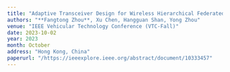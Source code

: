 ```yaml
---
title: "Adaptive Transceiver Design for Wireless Hierarchical Federated Learning"
authors: "**Fangtong Zhou**, Xu Chen, Hangguan Shan, Yong Zhou"
venue: "IEEE Vehicular Technology Conference (VTC-Fall)"
date: 2023-10-02
year: 2023
month: October
address: "Hong Kong, China"
paperurl: "/https://ieeexplore.ieee.org/abstract/document/10333457"
---
```

